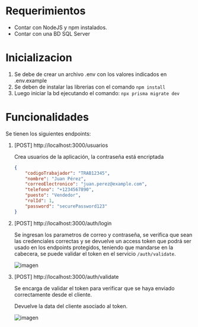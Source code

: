 # Requerimientos
  - Contar con NodeJS y npm instalados.
  - Contar con una BD SQL Server

# Inicializacion
  1. Se debe de crear un archivo .env con los valores indicados en .env.example
  2. Se deben de instalar las librerias con el comando `npm install`
  3. Luego iniciar la bd ejecutando el comando: `npx prisma migrate dev`

# Funcionalidades
Se tienen los siguientes endpoints:

1. [POST] http://localhost:3000/usuarios

	Crea usuarios de la aplicación, la contraseña está encriptada
    
	```json
	{
		"codigoTrabajador": "TRAB12345",
		"nombre": "Juan Pérez",
		"correoElectronico": "juan.perez@example.com",
		"telefono": "+1234567890",
		"puesto": "Vendedor",
		"rolId": 1,
		"password": "securePassword123"
	}
	```

2. [POST] http://localhost:3000/auth/login
	
	Se ingresan los parametros de correo y contraseña, se verifica que sean las credenciales correctas y se devuelve un access token que podrá ser usado en los endpoints protegidos, teniendo que mandarse en la cabecera, se puede validar el token en el servicio `/auth/validate`.

	![imagen](https://i.ibb.co/dQQ4Lq1/imagen-2024-08-20-112025541.png)

3. [POST] http://localhost:3000/auth/validate

	Se encarga de validar el token para verificar que se haya enviado correctamente desde el cliente.
	
	Devuelve la data del cliente asociado al token.

	![imagen](https://i.ibb.co/2kRZrdy/imagen-2024-08-20-112147562.png)